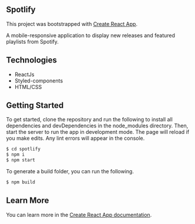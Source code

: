 ## Spotlify

This project was bootstrapped with [Create React App](https://github.com/facebook/create-react-app).

A mobile-responsive application to display new releases and featured playlists from Spotify.

## Technologies

- ReactJs
- Styled-components
- HTML/CSS

## Getting Started

To get started, clone the repository and run the following to install all dependencies and devDependencies in the node_modules directory. Then, start the server to run the app in development mode. The page will reload if you make edits. Any lint errors will appear in the console.

```bash
$ cd spotlify
$ npm i
$ npm start
```

To generate a build folder, you can run the following.

```bash
$ npm build
```
## Learn More

You can learn more in the [Create React App documentation](https://facebook.github.io/create-react-app/docs/getting-started).
